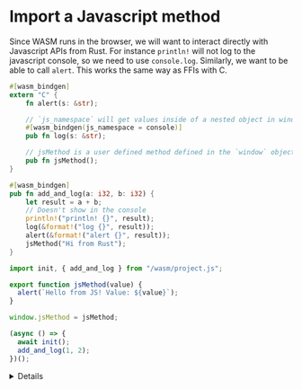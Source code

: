 # Import a Javascript method

Since WASM runs in the browser, we will want to interact directly with Javascript APIs from Rust.
For instance `println!` will not log to the javascript console, so we need to use `console.log`.
Similarly, we want to be able to call `alert`. This works the same way as FFIs with C.

```rust
#[wasm_bindgen]
extern "C" {
    fn alert(s: &str);

    // `js_namespace` will get values inside of a nested object in window. Here, `window.console.log`
    #[wasm_bindgen(js_namespace = console)]
    pub fn log(s: &str);

    // jsMethod is a user defined method defined in the `window` object
    pub fn jsMethod();
}

#[wasm_bindgen]
pub fn add_and_log(a: i32, b: i32) {
    let result = a + b;
    // Doesn't show in the console
    println!("println! {}", result);
    log(&format!("log {}", result));
    alert(&format!("alert {}", result));
    jsMethod("Hi from Rust");
}
```

```javascript
import init, { add_and_log } from "/wasm/project.js";

export function jsMethod(value) {
  alert(`Hello from JS! Value: ${value}`);
}

window.jsMethod = jsMethod;

(async () => {
  await init();
  add_and_log(1, 2);
})();
```

<details>

</details>